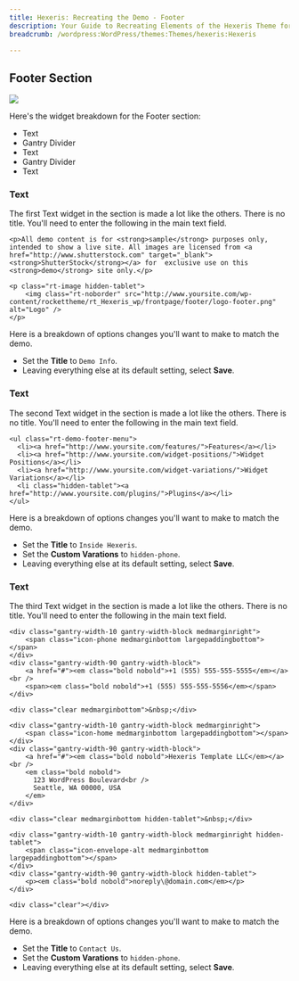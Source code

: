 ```yaml
---
title: Hexeris: Recreating the Demo - Footer
description: Your Guide to Recreating Elements of the Hexeris Theme for WordPress
breadcrumb: /wordpress:WordPress/themes:Themes/hexeris:Hexeris

---
```


Footer Section
-----
![][demo6]

Here's the widget breakdown for the Footer section:

* Text
* Gantry Divider
* Text
* Gantry Divider
* Text

### Text
The first Text widget in the section is made a lot like the others. There is no title. You'll need to enter the following in the main text field.

~~~
<p>All demo content is for <strong>sample</strong> purposes only, intended to show a live site. All images are licensed from <a href="http://www.shutterstock.com" target="_blank"><strong>ShutterStock</strong></a> for  exclusive use on this <strong>demo</strong> site only.</p>

<p class="rt-image hidden-tablet">
    <img class="rt-noborder" src="http://www.yoursite.com/wp-content/rockettheme/rt_Hexeris_wp/frontpage/footer/logo-footer.png" alt="Logo" />
</p>
~~~

Here is a breakdown of options changes you'll want to make to match the demo.

* Set the **Title** to `Demo Info`.
* Leaving everything else at its default setting, select **Save**.

### Text
The second Text widget in the section is made a lot like the others. There is no title. You'll need to enter the following in the main text field.

~~~
<ul class="rt-demo-footer-menu">
  <li><a href="http://www.yoursite.com/features/">Features</a></li>
  <li><a href="http://www.yoursite.com/widget-positions/">Widget Positions</a></li>
  <li><a href="http://www.yoursite.com/widget-variations/">Widget Variations</a></li>
  <li class="hidden-tablet"><a href="http://www.yoursite.com/plugins/">Plugins</a></li>
</ul>
~~~

Here is a breakdown of options changes you'll want to make to match the demo.

* Set the **Title** to `Inside Hexeris`.
* Set the **Custom Varations** to `hidden-phone`.
* Leaving everything else at its default setting, select **Save**.

### Text
The third Text widget in the section is made a lot like the others. There is no title. You'll need to enter the following in the main text field.

~~~
<div class="gantry-width-10 gantry-width-block medmarginright">
    <span class="icon-phone medmarginbottom largepaddingbottom"></span>
</div>
<div class="gantry-width-90 gantry-width-block">
    <a href="#"><em class="bold nobold">+1 (555) 555-555-5555</em></a><br />
    <span><em class="bold nobold">+1 (555) 555-555-5556</em></span>
</div>

<div class="clear medmarginbottom">&nbsp;</div>

<div class="gantry-width-10 gantry-width-block medmarginright">
    <span class="icon-home medmarginbottom largepaddingbottom"></span>
</div>
<div class="gantry-width-90 gantry-width-block">
    <a href="#"><em class="bold nobold">Hexeris Template LLC</em></a><br />
    <em class="bold nobold">
      123 WordPress Boulevard<br />
      Seattle, WA 00000, USA 
    </em>
</div>

<div class="clear medmarginbottom hidden-tablet">&nbsp;</div>

<div class="gantry-width-10 gantry-width-block medmarginright hidden-tablet">
	<span class="icon-envelope-alt medmarginbottom largepaddingbottom"></span>
</div>
<div class="gantry-width-90 gantry-width-block hidden-tablet">
	<p><em class="bold nobold">noreply\@domain.com</em></p>
</div>

<div class="clear"></div>
~~~

Here is a breakdown of options changes you'll want to make to match the demo.

* Set the **Title** to `Contact Us`.
* Set the **Custom Varations** to `hidden-phone`.
* Leaving everything else at its default setting, select **Save**.

[demo6]: assets/wp_Hexeris_demo_6.jpeg